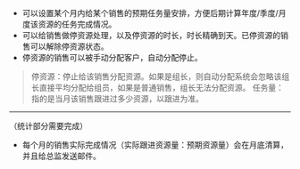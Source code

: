 - 可以设置某个月内给某个销售的预期任务量安排，方便后期计算年度/季度/月度该资源的任务完成情况。
- 可以给销售做停资源处理，以及停资源的时长，时长精确到天。已停资源的销售可以解除停资源状态。
- 停资源的销售可以被手动分配客户，自动分配停止。

> 停资源：停止给该销售分配资源。如果是组长，则自动分配系统会忽略该组长直接平均分配给组员，如果是普通销售，组长无法分配资源。
任务量：指的是当月该销售跟进过多少资源，以跟进为准。

---
（统计部分需要完成）
- 每个月的销售实际完成情况（实际跟进资源量：预期资源量）会在月底清算，并且给总监发送邮件。